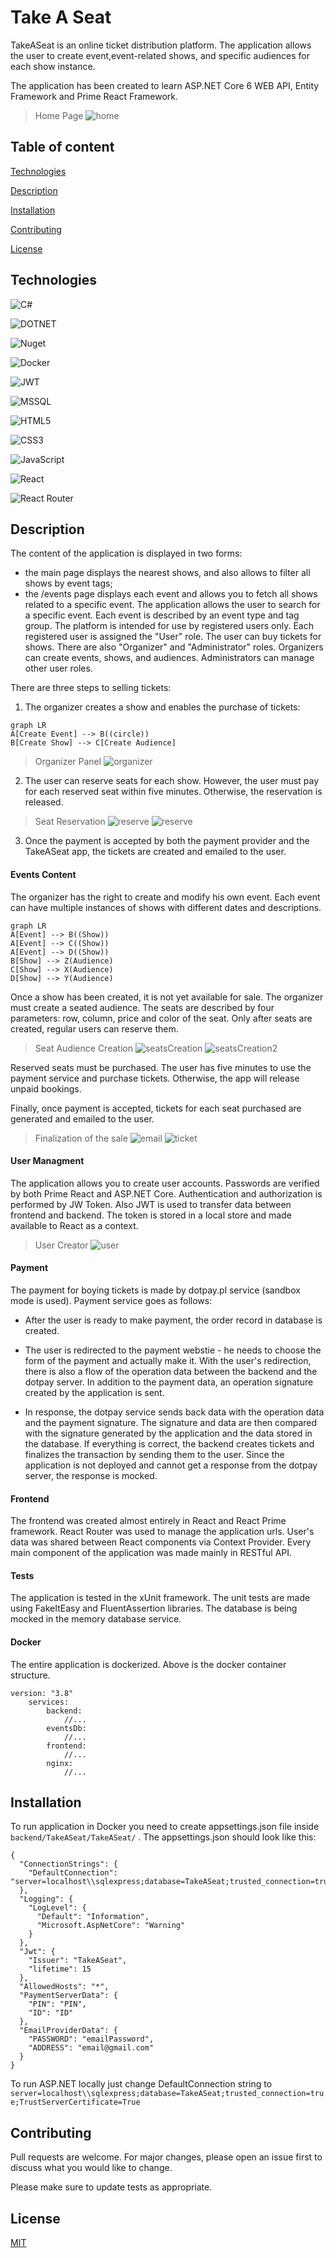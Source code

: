 # Take A Seat

TakeASeat is an online ticket distribution platform. The application allows the user to create event,event-related shows, and specific audiences for each show instance. 

The application has been created to learn ASP.NET Core 6 WEB API, Entity Framework and Prime React Framework. 

> Home Page
![home](https://github.com/Propsowicz/TakeASeat/blob/appPictures/home-page.png?raw=true)

## Table of content

[Technologies](#technologies)

[Description](#description)

[Installation](#installation)

[Contributing](#contributing)

[License](#license)

## Technologies

![C#](https://img.shields.io/badge/C%23-239120?style=for-the-badge&logo=c-sharp&logoColor=white)

![DOTNET](https://img.shields.io/badge/.NET-512BD4?style=for-the-badge&logo=dotnet&logoColor=white)

![Nuget](https://img.shields.io/badge/NuGet-004880?style=for-the-badge&logo=nuget&logoColor=white)

![Docker](https://img.shields.io/badge/Docker-2CA5E0?style=for-the-badge&logo=docker&logoColor=white)

![JWT](https://img.shields.io/badge/JWT-black?style=for-the-badge&logo=JSON%20web%20tokens)

![MSSQL](https://img.shields.io/badge/Microsoft%20SQL%20Server-CC2927?style=for-the-badge&logo=microsoft%20sql%20server&logoColor=white)

![HTML5](https://img.shields.io/badge/html5-%23E34F26.svg?style=for-the-badge&logo=html5&logoColor=white)

![CSS3](https://img.shields.io/badge/css3-%231572B6.svg?style=for-the-badge&logo=css3&logoColor=white)

![JavaScript](https://img.shields.io/badge/javascript-%23323330.svg?style=for-the-badge&logo=javascript&logoColor=%23F7DF1E)

![React](https://img.shields.io/badge/react-%2320232a.svg?style=for-the-badge&logo=react&logoColor=%2361DAFB)

![React Router](https://img.shields.io/badge/React_Router-CA4245?style=for-the-badge&logo=react-router&logoColor=white)

## Description

The content of the application is displayed in two forms:
- the main page displays the nearest shows, and also allows to filter all shows by event tags;
- the /events page displays each event and allows you to fetch all shows related to a specific event.
The application allows the user to search for a specific event. Each event is described by an event type and tag group. The platform is intended for use by registered users only. Each registered user is assigned the "User" role. The user can buy tickets for shows. There are also "Organizer" and "Administrator" roles. Organizers can create events, shows, and audiences. Administrators can manage other user roles.

There are three steps to selling tickets:
1. The organizer creates a show and enables the purchase of tickets:
```mermaid
graph LR
A[Create Event] --> B((circle))
B[Create Show] --> C[Create Audience]
```
> Organizer Panel
![organizer](https://github.com/Propsowicz/TakeASeat/blob/appPictures/create%20event.png?raw=true)

2. The user can reserve seats for each show. However, the user must pay for each reserved seat within five minutes. Otherwise, the reservation is released.

> Seat Reservation
![reserve](https://github.com/Propsowicz/TakeASeat/blob/appPictures/detail.png?raw=true)
![reserve](https://github.com/Propsowicz/TakeASeat/blob/appPictures/2_gif_001.gif?raw=true)

3. Once the payment is accepted by both the payment provider and the TakeASeat app, the tickets are created and emailed to the user.

#### Events Content

The organizer has the right to create and modify his own event. Each event can have multiple instances of shows with different dates and descriptions.
```mermaid
graph LR
A[Event] --> B((Show))
A[Event] --> C((Show))
A[Event] --> D((Show))
B[Show] --> Z(Audience)
C[Show] --> X(Audience)
D[Show] --> Y(Audience)
```
Once a show has been created, it is not yet available for sale. The organizer must create a seated audience. The seats are described by four parameters: row, column, price and color of the seat. Only after seats are created, regular users can reserve them.

> Seat Audience Creation
![seatsCreation](https://github.com/Propsowicz/TakeASeat/blob/appPictures/create-audience.png?raw=true)
![seatsCreation2](https://github.com/Propsowicz/TakeASeat/blob/appPictures/3_gif_001.gif?raw=true)

Reserved seats must be purchased. The user has five minutes to use the payment service and purchase tickets. Otherwise, the app will release unpaid bookings.

Finally, once payment is accepted, tickets for each seat purchased are generated and emailed to the user.

> Finalization of the sale
![email](https://github.com/Propsowicz/TakeASeat/blob/appPictures/email.png?raw=true)
![ticket](https://github.com/Propsowicz/TakeASeat/blob/appPictures/ticket%202.png?raw=true)

#### User Managment

The application allows you to create user accounts. Passwords are verified by both Prime React and ASP.NET Core.
Authentication and authorization is performed by JW Token. Also JWT is used to transfer data between frontend and backend. The token is stored in a local store and made available to React as a context.

> User Creator
![user](https://github.com/Propsowicz/TakeASeat/blob/appPictures/1_gif_001.gif?raw=true)

#### Payment

The payment for boying tickets is made by dotpay.pl service (sandbox mode is used). Payment service goes as follows:

- After the user is ready to make payment, the order record in database is created.

- The user is redirected to the payment webstie - he needs to choose the form of the payment and actually make it. With the user's redirection, there is also a flow of the operation data between the backend and the dotpay server. In addition to the payment data, an operation signature created by the application is sent.

- In response, the dotpay service sends back data with the operation data and the payment signature. The signature and data are then compared with the signature generated by the application and the data stored in the database. If everything is correct, the backend creates tickets and finalizes the transaction by sending them to the user. Since the application is not deployed and cannot get a response from the dotpay server, the response is mocked.

#### Frontend

The frontend was created almost entirely in React and React Prime framework. React Router was used to manage the application urls. User's data was shared between React components via Context Provider. Every main component of the application was made mainly in RESTful API. 

#### Tests

The application is tested in the xUnit framework. The unit tests are made using FakeItEasy and FluentAssertion libraries. The database is being mocked in the memory database service.

#### Docker

The entire application is dockerized. Above is the docker container structure.

```
version: "3.8"
	services:		
		backend:
			//...
		eventsDb:
			//...
		frontend: 
			//...
		nginx:
			//...
```
## Installation
To run application in Docker you need to create appsettings.json file inside ```backend/TakeASeat/TakeASeat/``` .
The appsettings.json should look like this:
```
{
  "ConnectionStrings": {
    "DefaultConnection": "server=localhost\\sqlexpress;database=TakeASeat;trusted_connection=true;TrustServerCertificate=True"
  },
  "Logging": {
    "LogLevel": {
      "Default": "Information",
      "Microsoft.AspNetCore": "Warning"
    }
  },
  "Jwt": {
    "Issuer": "TakeASeat",
    "lifetime": 15
  },
  "AllowedHosts": "*",
  "PaymentServerData": {
    "PIN": "PIN",
    "ID": "ID"
  },
  "EmailProviderData": {
    "PASSWORD": "emailPassword",
    "ADDRESS": "email@gmail.com"
  }
}
```
To run ASP.NET locally just change DefaultConnection string to ```server=localhost\\sqlexpress;database=TakeASeat;trusted_connection=true;TrustServerCertificate=True```

## Contributing
Pull requests are welcome. For major changes, please open an issue first to discuss what you would like to change.

Please make sure to update tests as appropriate.

## License

[MIT](https://choosealicense.com/licenses/mit/)
